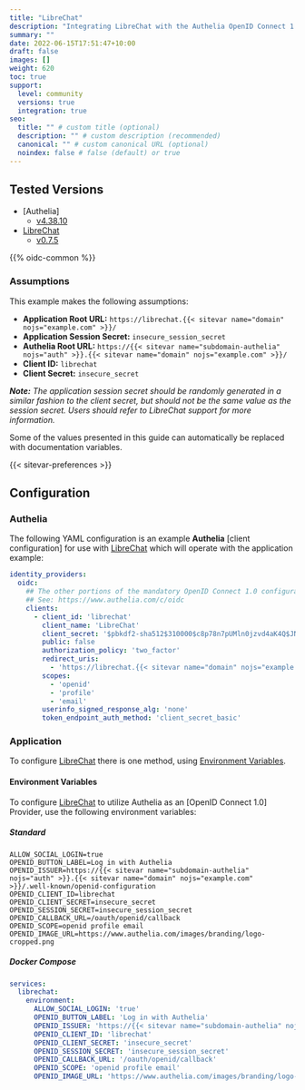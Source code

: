 ```yaml
---
title: "LibreChat"
description: "Integrating LibreChat with the Authelia OpenID Connect 1.0 Provider."
summary: ""
date: 2022-06-15T17:51:47+10:00
draft: false
images: []
weight: 620
toc: true
support:
  level: community
  versions: true
  integration: true
seo:
  title: "" # custom title (optional)
  description: "" # custom description (recommended)
  canonical: "" # custom canonical URL (optional)
  noindex: false # false (default) or true
---
```


## Tested Versions

- [Authelia]
  - [v4.38.10](https://github.com/authelia/authelia/releases/tag/v4.38.10)
- [LibreChat]
  - [v0.7.5](https://www.librechat.ai/changelog/v0.7.5)

{{% oidc-common %}}

### Assumptions

This example makes the following assumptions:

- __Application Root URL:__ `https://librechat.{{< sitevar name="domain" nojs="example.com" >}}/`
- __Application Session Secret:__ `insecure_session_secret`
- __Authelia Root URL:__ `https://{{< sitevar name="subdomain-authelia" nojs="auth" >}}.{{< sitevar name="domain" nojs="example.com" >}}/`
- __Client ID:__ `librechat`
- __Client Secret:__ `insecure_secret`

_**Note:** The application session secret should be randomly generated in a similar fashion to the client secret, but should
not be the same value as the session secret. Users should refer to LibreChat support for more information._

Some of the values presented in this guide can automatically be replaced with documentation variables.

{{< sitevar-preferences >}}

## Configuration

### Authelia

The following YAML configuration is an example __Authelia__ [client configuration] for use with [LibreChat] which will
operate with the application example:

```yaml {title="configuration.yml"}
identity_providers:
  oidc:
    ## The other portions of the mandatory OpenID Connect 1.0 configuration go here.
    ## See: https://www.authelia.com/c/oidc
    clients:
      - client_id: 'librechat'
        client_name: 'LibreChat'
        client_secret: '$pbkdf2-sha512$310000$c8p78n7pUMln0jzvd4aK4Q$JNRBzwAo0ek5qKn50cFzzvE9RXV88h1wJn5KGiHrD0YKtZaR/nCb2CJPOsKaPK0hjf.9yHxzQGZziziccp6Yng'  # The digest of 'insecure_secret'.
        public: false
        authorization_policy: 'two_factor'
        redirect_uris:
          - 'https://librechat.{{< sitevar name="domain" nojs="example.com" >}}/oauth/openid/callback'
        scopes:
          - 'openid'
          - 'profile'
          - 'email'
        userinfo_signed_response_alg: 'none'
        token_endpoint_auth_method: 'client_secret_basic'
```

### Application

To configure [LibreChat] there is one method, using [Environment Variables](#environment-variables).

#### Environment Variables

To configure [LibreChat] to utilize Authelia as an [OpenID Connect 1.0] Provider, use the following environment variables:

##### Standard

```shell {title=".env"}
ALLOW_SOCIAL_LOGIN=true
OPENID_BUTTON_LABEL=Log in with Authelia
OPENID_ISSUER=https://{{< sitevar name="subdomain-authelia" nojs="auth" >}}.{{< sitevar name="domain" nojs="example.com" >}}/.well-known/openid-configuration
OPENID_CLIENT_ID=librechat
OPENID_CLIENT_SECRET=insecure_secret
OPENID_SESSION_SECRET=insecure_session_secret
OPENID_CALLBACK_URL=/oauth/openid/callback
OPENID_SCOPE=openid profile email
OPENID_IMAGE_URL=https://www.authelia.com/images/branding/logo-cropped.png
```

##### Docker Compose

```yaml {title="compose.yml"}
services:
  librechat:
    environment:
      ALLOW_SOCIAL_LOGIN: 'true'
      OPENID_BUTTON_LABEL: 'Log in with Authelia'
      OPENID_ISSUER: 'https://{{< sitevar name="subdomain-authelia" nojs="auth" >}}.{{< sitevar name="domain" nojs="example.com" >}}/.well-known/openid-configuration'
      OPENID_CLIENT_ID: 'librechat'
      OPENID_CLIENT_SECRET: 'insecure_secret'
      OPENID_SESSION_SECRET: 'insecure_session_secret'
      OPENID_CALLBACK_URL: '/oauth/openid/callback'
      OPENID_SCOPE: 'openid profile email'
      OPENID_IMAGE_URL: 'https://www.authelia.com/images/branding/logo-cropped.png'
```

[LibreChat]: https://www.librechat.ai/
